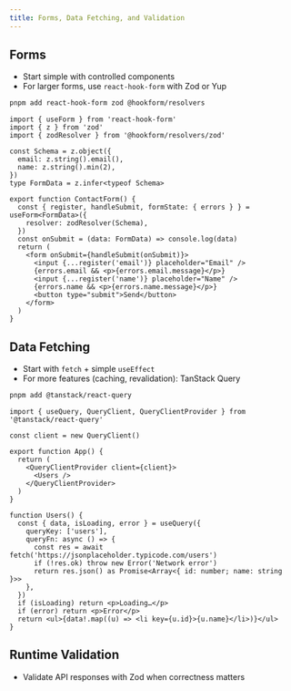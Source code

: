 ```yaml
---
title: Forms, Data Fetching, and Validation
---
```


## Forms

- Start simple with controlled components
- For larger forms, use `react-hook-form` with Zod or Yup

```bash
pnpm add react-hook-form zod @hookform/resolvers
```

```tsx
import { useForm } from 'react-hook-form'
import { z } from 'zod'
import { zodResolver } from '@hookform/resolvers/zod'

const Schema = z.object({
  email: z.string().email(),
  name: z.string().min(2),
})
type FormData = z.infer<typeof Schema>

export function ContactForm() {
  const { register, handleSubmit, formState: { errors } } = useForm<FormData>({
    resolver: zodResolver(Schema),
  })
  const onSubmit = (data: FormData) => console.log(data)
  return (
    <form onSubmit={handleSubmit(onSubmit)}>
      <input {...register('email')} placeholder="Email" />
      {errors.email && <p>{errors.email.message}</p>}
      <input {...register('name')} placeholder="Name" />
      {errors.name && <p>{errors.name.message}</p>}
      <button type="submit">Send</button>
    </form>
  )
}
```

## Data Fetching

- Start with `fetch` + simple `useEffect`
- For more features (caching, revalidation): TanStack Query

```bash
pnpm add @tanstack/react-query
```

```tsx
import { useQuery, QueryClient, QueryClientProvider } from '@tanstack/react-query'

const client = new QueryClient()

export function App() {
  return (
    <QueryClientProvider client={client}>
      <Users />
    </QueryClientProvider>
  )
}

function Users() {
  const { data, isLoading, error } = useQuery({
    queryKey: ['users'],
    queryFn: async () => {
      const res = await fetch('https://jsonplaceholder.typicode.com/users')
      if (!res.ok) throw new Error('Network error')
      return res.json() as Promise<Array<{ id: number; name: string }>>
    },
  })
  if (isLoading) return <p>Loading…</p>
  if (error) return <p>Error</p>
  return <ul>{data!.map((u) => <li key={u.id}>{u.name}</li>)}</ul>
}
```

## Runtime Validation

- Validate API responses with Zod when correctness matters
